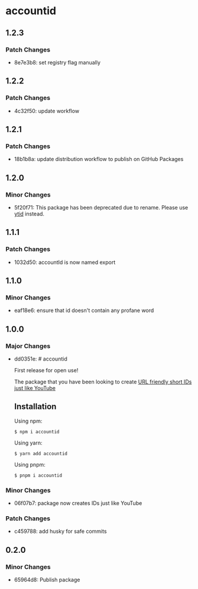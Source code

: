 # accountid

## 1.2.3

### Patch Changes

- 8e7e3b8: set registry flag manually

## 1.2.2

### Patch Changes

- 4c32f50: update workflow

## 1.2.1

### Patch Changes

- 18b1b8a: update distribution workflow to publish on GitHub Packages

## 1.2.0

### Minor Changes

- 5f20f71: This package has been deprecated due to rename. Please use [ytid](https://www.npmjs.com/package/ytid) instead.

## 1.1.1

### Patch Changes

- 1032d50: accountId is now named export

## 1.1.0

### Minor Changes

- eaf18e6: ensure that id doesn't contain any profane word

## 1.0.0

### Major Changes

- dd0351e: # accountid

  First release for open use!

  The package that you have been looking to create [URL friendly short IDs just like YouTube](https://www.youtube.com/watch?v=gocwRvLhDf8)

  ## Installation

  Using npm:

  ```shell
  $ npm i accountid
  ```

  Using yarn:

  ```shell
  $ yarn add accountid
  ```

  Using pnpm:

  ```shell
  $ pnpm i accountid
  ```

### Minor Changes

- 06f07b7: package now creates IDs just like YouTube

### Patch Changes

- c459788: add husky for safe commits

## 0.2.0

### Minor Changes

- 65964d8: Publish package
